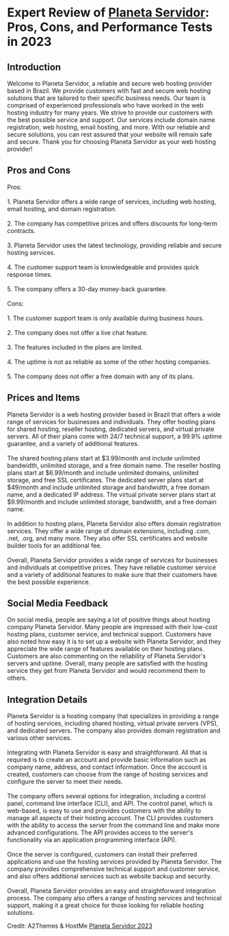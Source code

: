 <h1>Expert Review of <a href="https://a2themes.com/planeta-servidor-reviews">Planeta Servidor</a>: Pros, Cons, and Performance Tests in 2023</h1>
<h2>Introduction</h2>
Welcome to Planeta Servidor, a reliable and secure web hosting provider based in Brazil. We provide customers with fast and secure web hosting solutions that are tailored to their specific business needs. Our team is comprised of experienced professionals who have worked in the web hosting industry for many years. We strive to provide our customers with the best possible service and support. Our services include domain name registration, web hosting, email hosting, and more. With our reliable and secure solutions, you can rest assured that your website will remain safe and secure. Thank you for choosing Planeta Servidor as your web hosting provider!
<h2>Pros and Cons</h2>
Pros:<br><br>1. Planeta Servidor offers a wide range of services, including web hosting, email hosting, and domain registration.<br><br>2. The company has competitive prices and offers discounts for long-term contracts.<br><br>3. Planeta Servidor uses the latest technology, providing reliable and secure hosting services.<br><br>4. The customer support team is knowledgeable and provides quick response times.<br><br>5. The company offers a 30-day money-back guarantee.<br><br>Cons:<br><br>1. The customer support team is only available during business hours.<br><br>2. The company does not offer a live chat feature.<br><br>3. The features included in the plans are limited.<br><br>4. The uptime is not as reliable as some of the other hosting companies.<br><br>5. The company does not offer a free domain with any of its plans.
<h2>Prices and Items</h2>
Planeta Servidor is a web hosting provider based in Brazil that offers a wide range of services for businesses and individuals. They offer hosting plans for shared hosting, reseller hosting, dedicated servers, and virtual private servers. All of their plans come with 24/7 technical support, a 99.9% uptime guarantee, and a variety of additional features. <br><br>The shared hosting plans start at $3.99/month and include unlimited bandwidth, unlimited storage, and a free domain name. The reseller hosting plans start at $6.99/month and include unlimited domains, unlimited storage, and free SSL certificates. The dedicated server plans start at $49/month and include unlimited storage and bandwidth, a free domain name, and a dedicated IP address. The virtual private server plans start at $9.99/month and include unlimited storage, bandwidth, and a free domain name. <br><br>In addition to hosting plans, Planeta Servidor also offers domain registration services. They offer a wide range of domain extensions, including .com, .net, .org, and many more. They also offer SSL certificates and website builder tools for an additional fee. <br><br>Overall, Planeta Servidor provides a wide range of services for businesses and individuals at competitive prices. They have reliable customer service and a variety of additional features to make sure that their customers have the best possible experience.
<h2>Social Media Feedback</h2>
On social media, people are saying a lot of positive things about hosting company Planeta Servidor. Many people are impressed with their low-cost hosting plans, customer service, and technical support. Customers have also noted how easy it is to set up a website with Planeta Servidor, and they appreciate the wide range of features available on their hosting plans. Customers are also commenting on the reliability of Planeta Servidor's servers and uptime. Overall, many people are satisfied with the hosting service they get from Planeta Servidor and would recommend them to others.
<h2>Integration Details</h2>
Planeta Servidor is a hosting company that specializes in providing a range of hosting services, including shared hosting, virtual private servers (VPS), and dedicated servers. The company also provides domain registration and various other services.<br><br>Integrating with Planeta Servidor is easy and straightforward. All that is required is to create an account and provide basic information such as company name, address, and contact information. Once the account is created, customers can choose from the range of hosting services and configure the server to meet their needs.<br><br>The company offers several options for integration, including a control panel, command line interface (CLI), and API. The control panel, which is web-based, is easy to use and provides customers with the ability to manage all aspects of their hosting account. The CLI provides customers with the ability to access the server from the command line and make more advanced configurations. The API provides access to the server's functionality via an application programming interface (API).<br><br>Once the server is configured, customers can install their preferred applications and use the hosting services provided by Planeta Servidor. The company provides comprehensive technical support and customer service, and also offers additional services such as website backup and security.<br><br>Overall, Planeta Servidor provides an easy and straightforward integration process. The company also offers a range of hosting services and technical support, making it a great choice for those looking for reliable hosting solutions.
<p>Credit: A2Themes & HostMe <a href="https://a2themes.com/planeta-servidor-reviews">Planeta Servidor 2023</a></p>